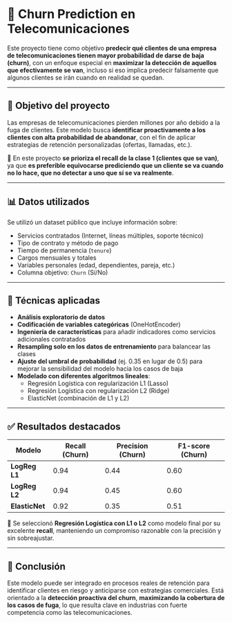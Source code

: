 # 🧠 Churn Prediction en Telecomunicaciones

Este proyecto tiene como objetivo **predecir qué clientes de una empresa de telecomunicaciones tienen mayor probabilidad de darse de baja (churn)**, con un enfoque especial en **maximizar la detección de aquellos que efectivamente se van**, incluso si eso implica predecir falsamente que algunos clientes se irán cuando en realidad se quedan.

---

## 🎯 Objetivo del proyecto

Las empresas de telecomunicaciones pierden millones por año debido a la fuga de clientes. Este modelo busca **identificar proactivamente a los clientes con alta probabilidad de abandonar**, con el fin de aplicar estrategias de retención personalizadas (ofertas, llamadas, etc.).

🔎 En este proyecto **se prioriza el recall de la clase 1 (clientes que se van)**, ya que **es preferible equivocarse prediciendo que un cliente se va cuando no lo hace, que no detectar a uno que sí se va realmente**.

---

## 📊 Datos utilizados

Se utilizó un dataset público que incluye información sobre:

- Servicios contratados (Internet, líneas múltiples, soporte técnico)
- Tipo de contrato y método de pago
- Tiempo de permanencia (`tenure`)
- Cargos mensuales y totales
- Variables personales (edad, dependientes, pareja, etc.)
- Columna objetivo: `Churn` (Sí/No)

---

## 🧪 Técnicas aplicadas

- **Análisis exploratorio de datos**
- **Codificación de variables categóricas** (OneHotEncoder)
- **Ingeniería de características** para añadir indicadores como servicios adicionales contratados
- **Resampling solo en los datos de entrenamiento** para balancear las clases
- **Ajuste del umbral de probabilidad** (ej. 0.35 en lugar de 0.5) para mejorar la sensibilidad del modelo hacia los casos de baja
- **Modelado con diferentes algoritmos lineales**:
  - Regresión Logística con regularización L1 (Lasso)
  - Regresión Logística con regularización L2 (Ridge)
  - ElasticNet (combinación de L1 y L2)

---

## ✅ Resultados destacados

| Modelo           | Recall (Churn) | Precision (Churn) | F1-score (Churn) |
|------------------|----------------|-------------------|------------------|
| **LogReg L1**     | 0.94           | 0.44              | 0.60             |
| **LogReg L2**     | 0.94           | 0.45              | 0.60             |
| **ElasticNet**      | 0.92           | 0.35            | 0.51             |

📌 Se seleccionó **Regresión Logística con L1 o L2** como modelo final por su excelente **recall**, manteniendo un compromiso razonable con la precisión y sin sobreajustar.

---

## 🚀 Conclusión

Este modelo puede ser integrado en procesos reales de retención para identificar clientes en riesgo y anticiparse con estrategias comerciales. Está orientado a la **detección proactiva del churn**, **maximizando la cobertura de los casos de fuga**, lo que resulta clave en industrias con fuerte competencia como las telecomunicaciones.


